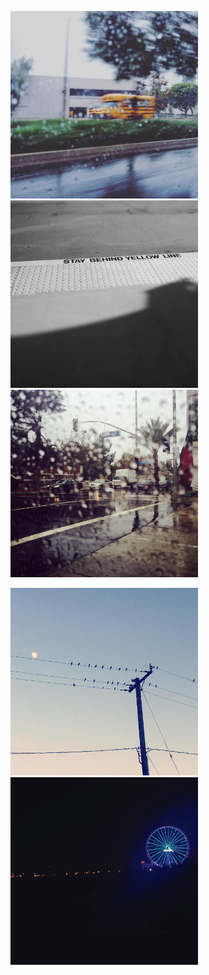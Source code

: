 <img src="/img/insta/blur.jpg" height="300"/> 		&nbsp; <img src="/img/insta/bus station.jpg" height="300"/> 		&nbsp; <img src="/img/insta/rain.jpg" height="300"/> 

<img src="/img/insta/moon.jpg" height="300"/> 		&nbsp; <img src="/img/insta/night.jpg" height="300"/> 

